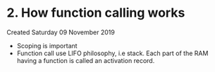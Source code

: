 # 2. How function calling works
Created Saturday 09 November 2019

* Scoping is important
* Function call use LIFO philosophy, i.e stack. Each part of the RAM having a function is called an activation record.


